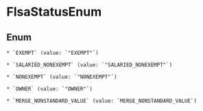 
# FlsaStatusEnum

## Enum


    * `EXEMPT` (value: `"EXEMPT"`)

    * `SALARIED_NONEXEMPT` (value: `"SALARIED_NONEXEMPT"`)

    * `NONEXEMPT` (value: `"NONEXEMPT"`)

    * `OWNER` (value: `"OWNER"`)

    * `MERGE_NONSTANDARD_VALUE` (value: `MERGE_NONSTANDARD_VALUE`)


